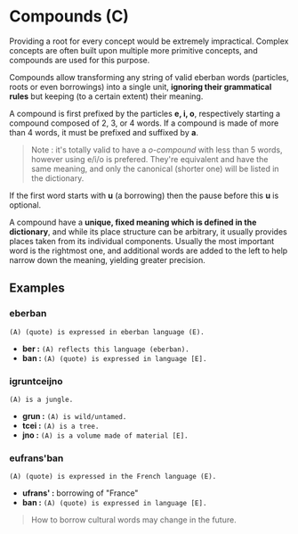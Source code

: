 # Compounds (C)

Providing a root for every concept would be extremely impractical. Complex
concepts are often built upon multiple more primitive concepts, and compounds
are used for this purpose.

Compounds allow transforming any string of valid eberban words (particles, roots
or even borrowings) into a single unit, **ignoring their grammatical rules** but
keeping (to a certain extent) their meaning.

A compound is first prefixed by the particles **e, i, o**, respectively starting a
compound composed of 2, 3, or 4 words. If a compound is made of more than 4
words, it must be prefixed and suffixed by **a**.

> Note : it's totally valid to have a *o-compound* with less than 5 words,
> however using e/i/o is prefered. They're equivalent and have the same meaning,
> and only the canonical (shorter one) will be listed in the dictionary.

If the first word starts with **u** (a borrowing) then the pause before this
**u** is optional.

A compound have a **unique, fixed meaning which is defined in the dictionary**,
and while its place structure can be arbitrary, it usually provides places taken
from its individual components. Usually the most important word is the rightmost
one, and additional words are added to the left to help narrow down the meaning,
yielding greater precision.

## Examples

### eberban
`(A) (quote) is expressed in eberban language (E).`

- **ber :** `(A) reflects this language (eberban).`
- **ban :** `(A) (quote) is expressed in language [E].`

### igruntceijno
`(A) is a jungle.`

- **grun :** `(A) is wild/untamed.`
- **tcei :** `(A) is a tree.`
- **jno :** `(A) is a volume made of material [E].`

### eufrans'ban
`(A) (quote) is expressed in the French language (E).`

- **ufrans' :** borrowing of "France"
- **ban :** `(A) (quote) is expressed in language [E].`

> How to borrow cultural words may change in the future.